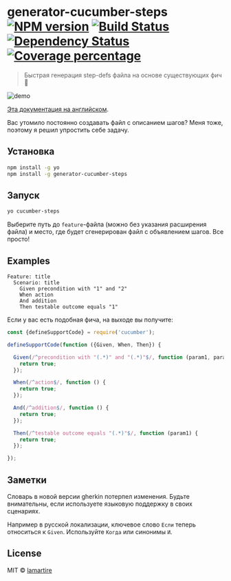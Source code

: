 # generator-cucumber-steps [![NPM version][npm-image]][npm-url] [![Build Status][travis-image]][travis-url] [![Dependency Status][daviddm-image]][daviddm-url] [![Coverage percentage][coveralls-image]][coveralls-url]
> Быстрая генерация step-defs файла на основе существующих фич :watermelon:

![demo](http://i.imgur.com/Wh078Pu.gif)

[Эта документация на английском](https://github.com/lamartire/generator-cucumber-steps/blob/master/README.md).

Вас утомило постоянно создавать файл с описанием шагов? Меня тоже, поэтому я решил упростить себе задачу.

## Установка

```bash
npm install -g yo
npm install -g generator-cucumber-steps
```

## Запуск

```bash
yo cucumber-steps
```

Выберите путь до `feature`-файла (можно без указания расширения файла) и место, где будет сгенерирован файл с объявлением шагов. Все просто!

## Examples

```gherkin
Feature: title
  Scenario: title
    Given precondition with "1" and "2"
    When action
    And addition
    Then testable outcome equals "1"
```
Если у вас есть подобная фича, на выходе вы получите:

```javascript
const {defineSupportCode} = require('cucumber');

defineSupportCode(function ({Given, When, Then}) {

  Given(/^precondition with "(.*)" and "(.*)"$/, function (param1, param2) {
    return true;
  });

  When(/^action$/, function () {
    return true;
  });

  And(/^addition$/, function () {
    return true;
  });

  Then(/^testable outcome equals "(.*)"$/, function (param1) {
    return true;
  });

});
```

## Заметки

Словарь в новой версии gherkin потерпел изменения. Будьте внимательны, если используете языковую поддержку в своих сценариях.

Например в русской локализации, ключевое слово `Если` теперь относиться к `Given`. Используйте `Когда` или синонимы `И`.



## License

MIT © [lamartire](lamartire@gmail.com)


[npm-image]: https://badge.fury.io/js/generator-cucumber-steps.svg
[npm-url]: https://npmjs.org/package/generator-cucumber-steps
[travis-image]: https://travis-ci.org/lamartire/generator-cucumber-steps.svg?branch=master
[travis-url]: https://travis-ci.org/lamartire/generator-cucumber-steps
[daviddm-image]: https://david-dm.org/lamartire/generator-cucumber-steps.svg?theme=shields.io
[daviddm-url]: https://david-dm.org/lamartire/generator-cucumber-steps
[coveralls-image]: https://coveralls.io/repos/lamartire/generator-cucumber-steps/badge.svg
[coveralls-url]: https://coveralls.io/r/lamartire/generator-cucumber-steps
